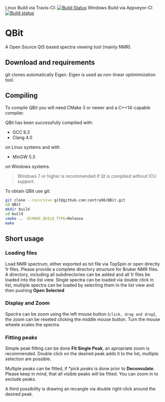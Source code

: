 Linux Build via Travis-CI: [![Build Status](https://travis-ci.org/contra98/QBit.svg?branch=master)](https://travis-ci.org/contra98/QBit) Windows Build via Appveyor-CI [![Build status](https://ci.appveyor.com/api/projects/status/lma7hd13mktg6o45?svg=true)](https://ci.appveyor.com/project/contra98/qbit)


# QBit 
A Open Source Qt5 based spectra viewing tool (mainly NMR).

## Download and requirements
git clones automatically Eigen. Eigen is used as non-linear optimimization tool.

## Compiling
To compile QBit you will need CMake 3 or newer and a C++14-capable compiler.

QBit has been successfully compilied with: 
- GCC 6.3 
- Clang 4.0

on Linux systems and with
- MinGW 5.3

on Windows systems.

> Windows 7 or higher is recommended if Qt is compilied without ICU support.

To obtain QBit use git:
```sh
git clone --recursive git@github.com:contra98/QBit.git
cd QBit
mkdir build
cd build
cmake .. -DCMAKE_BUILD_TYPE=Release
make
```

## Short usage

### Loading files

Load NMR spectrum, either exported as txt file via TopSpin or open directly 1r files. Please provide a complete directory structure for Bruker NMR files. A directory, including all subdirectories can be added and all 1r files be loaded into the list view. Single spectra can be loaded via double click in list, multiple spectra can be loaded by selecting them in the list view and then pushing **Open Selected**

### Display and Zoom

Spectra can be zoom using the left mouse button (`click, drag and drop`), the zoom can be reseted clicking the middle mouse button. Turn the mouse wheele scales the spectra.

### Fitting peaks

Simple peak fitting can be done **Fit Single Peak**, an apropriate zoom is recommended. Double click on the desired peak adds it to the list, multiple selection are possible. 

Multiple peaks can be fitted, if **pick peaks* is done prior to **Deconvulate**. Please keep in mind, that all visible peaks will be fitted. You can zoom in to exclude peaks.

A third possibility is drawing an recangle via double right click around the desired peak.
